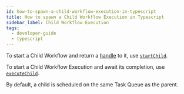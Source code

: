 ```yaml
---
id: how-to-spawn-a-child-workflow-execution-in-typescript
title: How to spawn a Child Workflow Execution in Typescript
sidebar_label: Child Workflow Execution
tags:
  - developer-guide
  - typescript
---
```


To start a Child Workflow and return a [handle](https://typescript.temporal.io/api/interfaces/workflow.ChildWorkflowHandle/) to it, use [`startChild`](https://typescript.temporal.io/api/namespaces/workflow/#startchild).

To start a Child Workflow Execution and await its completion, use [`executeChild`](https://typescript.temporal.io/api/namespaces/workflow/#executechild).

By default, a child is scheduled on the same Task Queue as the parent.

<!--SNIPSTART typescript-child-workflow -->
<!--SNIPEND-->
